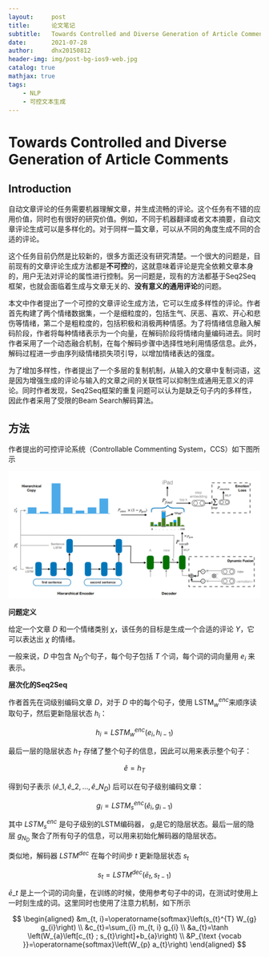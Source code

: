 ```yaml
---
layout:     post
title:      论文笔记
subtitle:   Towards Controlled and Diverse Generation of Article Comments
date:       2021-07-28
author:     dhx20150812
header-img: img/post-bg-ios9-web.jpg
catalog: true
mathjax: true
tags:
    - NLP
    - 可控文本生成
---
```


# Towards Controlled and Diverse Generation of Article Comments


## Introduction

自动文章评论的任务需要机器理解文章，并生成流畅的评论。这个任务有不错的应用价值，同时也有很好的研究价值。例如，不同于机器翻译或者文本摘要，自动文章评论生成可以是多样化的。对于同样一篇文章，可以从不同的角度生成不同的合适的评论。

这个任务目前仍然是比较新的，很多方面还没有研究清楚。一个很大的问题是，目前现有的文章评论生成方法都是**不可控**的，这就意味着评论是完全依赖文章本身的，用户无法对评论的属性进行控制。另一问题是，现有的方法都基于Seq2Seq框架，也就会面临着生成与文章无关的、**没有意义的通用评论**的问题。

本文中作者提出了一个可控的文章评论生成方法，它可以生成多样性的评论。作者首先构建了两个情绪数据集，一个是细粒度的，包括生气、厌恶、喜欢、开心和悲伤等情绪，第二个是粗粒度的，包括积极和消极两种情感。为了将情绪信息融入解码阶段，作者将每种情绪表示为一个向量，在解码阶段将情绪向量编码进去。同时作者采用了一个动态融合机制，在每个解码步骤中选择性地利用情感信息。此外，解码过程进一步由序列级情绪损失项引导，以增加情绪表达的强度。

为了增加多样性，作者提出了一个多层的复制机制，从输入的文章中复制词语，这是因为增强生成的评论与输入的文章之间的关联性可以抑制生成通用无意义的评论。同时作者发现，Seq2Seq框架的重复问题可以认为是缺乏句子内的多样性，因此作者采用了受限的Beam Search解码算法。

## 方法

作者提出的可控评论系统（Controllable Commenting System，CCS）如下图所示

<img src="https://raw.githubusercontent.com/dhx20150812/my-photo/main/image.png" style="zoom:80%;" />

**问题定义**

给定一个文章 $D$ 和一个情绪类别 $\chi$​，该任务的目标是生成一个合适的评论 $Y$，它可以表达出 $\chi$ 的情绪。

一般来说，$D$ 中包含 $N_D$​ 个句子，每个句子包括 $T$ 个词，每个词的词向量用 $e_i$ 来表示。

**层次化的Seq2Seq**

作者首先在词级别编码文章 $D$​，对于 $D$​ 中的每个句子，使用 $\text{LSTM}_{w}^{enc}$​​ 来​顺序读取句子，然后更新隐层状态 $h_i$：

$$
h_{i}=L S T M_{w}^{e n c}\left(e_{i}, h_{i-1}\right)
$$

最后一层的隐层状态 $h_T$ 存储了整个句子的信息，因此可以用来表示整个句子：

$$
\hat{e}=h_{T}
$$

得到句子表示 $(\hat{e}\_{1}, \hat{e}\_{2}, \ldots, \hat{e}\_{N_{D}})$ 后可以在句子级别编码文章：

$$
g_{i}=L S T M_{s}^{e n c}\left(\hat{e}_{i}, g_{i-1}\right)
$$

其中 $L S T M_{s}^{e n c}$ 是句子级别的LSTM编码器， $g_i$​ 是它的隐层状态。最后一层的隐层 $g_{N_{D}}$ 聚合了所有句子的信息，可以用来初始化解码器的隐层状态。

类似地，解码器 $LSTM^{dec}$ 在每个时间步 $t$ 更新隐层状态 $s_t$​ 

$$
s_{t}=L S T M^{d e c}\left(\bar{e}_{t}, s_{t-1}\right)
$$

$\bar{e}\_{t}$ 是上一个词的词向量，在训练的时候，使用参考句子中的词，在测试时使用上一时刻生成的词。这里同时也使用了注意力机制，如下所示

$$
\begin{aligned}
&m_{t, i}=\operatorname{softmax}\left(s_{t}^{T} W_{g} g_{i}\right) \\
&c_{t}=\sum_{i} m_{t, i} g_{i} \\
&a_{t}=\tanh \left(W_{a}\left[c_{t} ; s_{t}\right]+b_{a}\right) \\
&P_{\text {vocab }}=\operatorname{softmax}\left(W_{p} a_{t}\right)
\end{aligned}
$$
